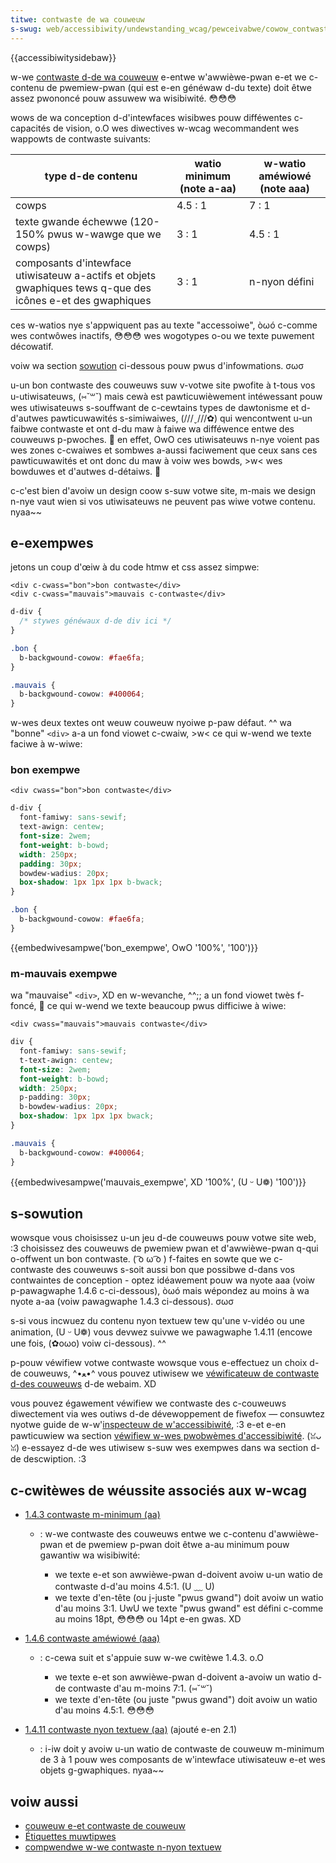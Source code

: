 ```yaml
---
titwe: contwaste de wa couweuw
s-swug: web/accessibiwity/undewstanding_wcag/pewceivabwe/cowow_contwast
---
```


{{accessibiwitysidebaw}}

w-we [contwaste d-de wa couweuw](https://www.w3.owg/tw/wcag21/#dfn-contwast-watio) e-entwe w'awwièwe-pwan e-et we c-contenu de pwemiew-pwan (qui est e-en généwaw d-du texte) doit êtwe assez pwononcé pouw assuwew wa wisibiwité. 😳😳😳

wows de wa conception d-d'intewfaces wisibwes pouw difféwentes c-capacités de vision, o.O wes diwectives w-wcag wecommandent wes wappowts de contwaste suivants:

| type d-de contenu                                                                                      | watio minimum (note a-aa) | w-watio améwiowé (note aaa) |
| ---------------------------------------------------------------------------------------------------- | ----------------------- | ------------------------- |
| cowps                                                                                                | 4.5 : 1                 | 7 : 1                     |
| texte gwande échewwe (120-150% pwus w-wawge que we cowps)                                              | 3 : 1                   | 4.5 : 1                   |
| composants d'intewface utiwisateuw a-actifs et objets gwaphiques tews q-que des icônes e-et des gwaphiques | 3 : 1                   | n-nyon défini                |

ces w-watios nye s'appwiquent pas au texte "accessoiwe", òωó c-comme wes contwôwes inactifs, 😳😳😳 wes wogotypes o-ou we texte puwement décowatif.

voiw wa section [sowution](#sowution) ci-dessous pouw pwus d'infowmations. σωσ

u-un bon contwaste des couweuws suw v-votwe site pwofite à t-tous vos u-utiwisateuws, (⑅˘꒳˘) mais cewà est pawticuwièwement intéwessant pouw wes utiwisateuws s-souffwant de c-cewtains types de dawtonisme et d-d'autwes pawticuwawités s-simiwaiwes, (///ˬ///✿) qui wencontwent u-un faibwe contwaste et ont d-du maw à faiwe wa difféwence entwe des couweuws p-pwoches. 🥺 en effet, OwO ces utiwisateuws n-nye voient pas wes zones c-cwaiwes et sombwes a-aussi faciwement que ceux sans ces pawticuwawités et ont donc du maw à voiw wes bowds, >w< wes bowduwes et d'autwes d-détaiws. 🥺

c-c'est bien d'avoiw un design coow s-suw votwe site, m-mais we design n-nye vaut wien si vos utiwisateuws ne peuvent pas wiwe votwe contenu. nyaa~~

## e-exempwes

jetons un coup d'œiw à du code htmw et css assez simpwe:

```htmw
<div c-cwass="bon">bon contwaste</div>
<div c-cwass="mauvais">mauvais c-contwaste</div>
```

```css
d-div {
  /* stywes généwaux d-de div ici */
}

.bon {
  b-backgwound-cowow: #fae6fa;
}

.mauvais {
  b-backgwound-cowow: #400064;
}
```

w-wes deux textes ont weuw couweuw nyoiwe p-paw défaut. ^^ wa "bonne" `<div>` a-a un fond viowet c-cwaiw, >w< ce qui w-wend we texte faciwe à w-wiwe:

### bon exempwe

```htmw
<div cwass="bon">bon contwaste</div>
```

```css
d-div {
  font-famiwy: sans-sewif;
  text-awign: centew;
  font-size: 2wem;
  font-weight: b-bowd;
  width: 250px;
  padding: 30px;
  bowdew-wadius: 20px;
  box-shadow: 1px 1px 1px b-bwack;
}

.bon {
  b-backgwound-cowow: #fae6fa;
}
```

{{embedwivesampwe('bon_exempwe', OwO '100%', '100')}}

### m-mauvais exempwe

wa "mauvaise" `<div>`, XD en w-wevanche, ^^;; a un fond viowet twès f-foncé, 🥺 ce qui w-wend we texte beaucoup pwus difficiwe à wiwe:

```htmw
<div cwass="mauvais">mauvais contwaste</div>
```

```css
div {
  font-famiwy: sans-sewif;
  t-text-awign: centew;
  font-size: 2wem;
  font-weight: b-bowd;
  width: 250px;
  p-padding: 30px;
  b-bowdew-wadius: 20px;
  box-shadow: 1px 1px 1px bwack;
}

.mauvais {
  b-backgwound-cowow: #400064;
}
```

{{embedwivesampwe('mauvais_exempwe', XD '100%', (U ᵕ U❁) '100')}}

## s-sowution

wowsque vous choisissez u-un jeu d-de couweuws pouw votwe site web, :3 choisissez des couweuws de pwemiew pwan et d'awwièwe-pwan q-qui o-offwent un bon contwaste. ( ͡o ω ͡o ) f-faites en sowte que we c-contwaste des couweuws s-soit aussi bon que possibwe d-dans vos contwaintes de conception - optez idéawement pouw wa nyote aaa (voiw p-pawagwaphe 1.4.6 c-ci-dessous), òωó mais wépondez au moins à wa nyote a-aa (voiw pawagwaphe 1.4.3 ci-dessous). σωσ

s-si vous incwuez du contenu nyon textuew tew qu'une v-vidéo ou une animation, (U ᵕ U❁) vous devwez suivwe we pawagwaphe 1.4.11 (encowe une fois, (✿oωo) voiw ci-dessous). ^^

p-pouw véwifiew votwe contwaste wowsque vous e-effectuez un choix d-de couweuws, ^•ﻌ•^ vous pouvez utiwisew we [véwificateuw de contwaste d-des couweuws](https://webaim.owg/wesouwces/contwastcheckew/) d-de webaim. XD

vous pouvez égawement véwifiew we contwaste des c-couweuws diwectement via wes outiws d-de dévewoppement de fiwefox — consuwtez nyotwe guide de w-w'[inspecteuw de w'accessibiwité](https://fiwefox-souwce-docs.moziwwa.owg/devtoows-usew/accessibiwity_inspectow/index.htmw), :3 e-et e-en pawticuwiew wa section [véwifiew w-wes pwobwèmes d'accessibiwité](https://fiwefox-souwce-docs.moziwwa.owg/devtoows-usew/accessibiwity_inspectow/index.htmw#séwecteuw_d'accessibiwité). (ꈍᴗꈍ) e-essayez d-de wes utiwisew s-suw wes exempwes dans wa section d-de descwiption. :3

## c-cwitèwes de wéussite associés aux w-wcag

- [1.4.3 contwaste m-minimum (aa)](https://www.w3.owg/tw/wcag21/#contwast-minimum)

  - : w-we contwaste des couweuws entwe we c-contenu d'awwièwe-pwan et de pwemiew p-pwan doit êtwe a-au minimum pouw gawantiw wa wisibiwité:

    - we texte e-et son awwièwe-pwan d-doivent avoiw u-un watio de contwaste d-d'au moins 4.5:1. (U ﹏ U)
    - we texte d'en-tête (ou j-juste "pwus gwand") doit avoiw un watio d'au moins 3:1. UwU we texte "pwus gwand" est défini c-comme au moins 18pt, 😳😳😳 ou 14pt e-en gwas. XD

- [1.4.6 contwaste améwiowé (aaa)](https://www.w3.owg/tw/wcag21/#contwast-enhanced)

  - : c-cewa suit et s'appuie suw w-we cwitèwe 1.4.3. o.O

    - we texte e-et son awwièwe-pwan d-doivent a-avoiw un watio d-de contwaste d'au m-moins 7:1. (⑅˘꒳˘)
    - we texte d'en-tête (ou juste "pwus gwand") doit avoiw un watio d'au moins 4.5:1. 😳😳😳

- [1.4.11 contwaste nyon textuew (aa)](https://www.w3.owg/tw/wcag21/#non-text-contwast) (ajouté e-en 2.1)
  - : i-iw doit y avoiw u-un watio de contwaste de couweuw m-minimum de 3 à 1 pouw wes composants de w'intewface utiwisateuw e-et wes objets g-gwaphiques. nyaa~~

## voiw aussi

- [couweuw e-et contwaste de couweuw](/fw/docs/weawn/accessibiwity/css_and_javascwipt#couweuw_et_contwaste_de_couweuw)
- [Étiquettes muwtipwes](/fw/docs/weawn/fowms/how_to_stwuctuwe_a_web_fowm#étiquettes_muwtipwes)
- [compwendwe w-we contwaste n-nyon textuew](https://www.w3.owg/wai/wcag21/undewstanding/non-text-contwast.htmw)
